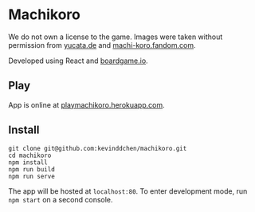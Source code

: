 # Machikoro

We do not own a license to the game.
Images were taken without permission from <a href="https://www.yucata.de/en">yucata.de</a> and <a href="https://machi-koro.fandom.com/">machi-koro.fandom.com</a>.

Developed using React and <a href="https://boardgame.io/">boardgame.io</a>.

## Play

App is online at <a href="http://playmachikoro.herokuapp.com/">playmachikoro.herokuapp.com</a>.

## Install

```
git clone git@github.com:kevinddchen/machikoro.git
cd machikoro
npm install
npm run build
npm run serve
```

The app will be hosted at `localhost:80`.
To enter development mode, run `npm start` on a second console.
